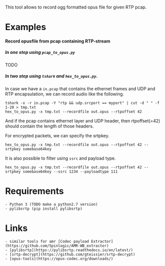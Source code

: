 
This tool allows to record ogg formatted opus file for given RTP pcap.

Examples
========

#### Record opusfile from pcap containing RTP-stream

##### In one step using `pcap_to_opus.py`

TODO

##### In two step using `tshark` and `hex_to_opus.py`.

In case we have a `in.pcap` that contains the ethernet frames and UDP and RTP encapsulation, we can record audio like the following.

```
tshark -x -r in.pcap -Y "rtp && udp.srcport == myport" | cut -d " " -f 1-20 > tmp.txt
hex_to_opus.py -x tmp.txt --recordfile out.opus --rtpoffset 42
```

And if the pcap contains ethernet layer and UDP header, then rtpoffset(=42) should contain the length of those headers. 

For encrypted packets, we can specify the srtpkey.

```
hex_to_opus.py -x tmp.txt --recordfile out.opus --rtpoffset 42 --srtpkey somebase64key
```

It is also possible to filter using `ssrc` and payload type.


```
hex_to_opus.py -x tmp.txt --recordfile out.opus --rtpoffset 42 --srtpkey somebase64key --ssrc 1234 --payloadtype 111
```

Requirements
=============

    - Python 3 (TODO make a python2.7 version)
    - pylibsrtp (pip install pylibsrtp)

Links
========

    - similar tools for amr [Codec payload Extractor](https://github.com/Spinlogic/AMR-WB_extractor)
    - [pylibsrtp](https://pylibsrtp.readthedocs.io/en/latest/)
    - [srtp-decrypt](https://github.com/gteissier/srtp-decrypt)
    - [opus-tools](https://opus-codec.org/downloads/)
